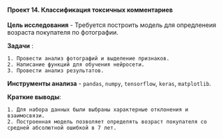 #### Проект 14. Классификация токсичных комментариев

 **Цель исследования** - Требуется построить модель для опредленеия возраста покупателя по фотографии.

 **Задачи** :
 
	1. Провести анализ фотографий и выделение признаков.
	2. Написание функций для обучения нейросети.
	3. Провести анализ результатов.
				
 **Инструменты анализа** - `pandas`, `numpy`, `tensorflow`, `keras`, `matplotlib`.
 
 **Краткие выводы**:
 
	1. Для набора данных были выбраны характерные отклонения и взаимосвязи.
	2. Построенная модель позволяет определять возраст покупателя со средней абсолютной ошибкой в 7 лет.
	
	
